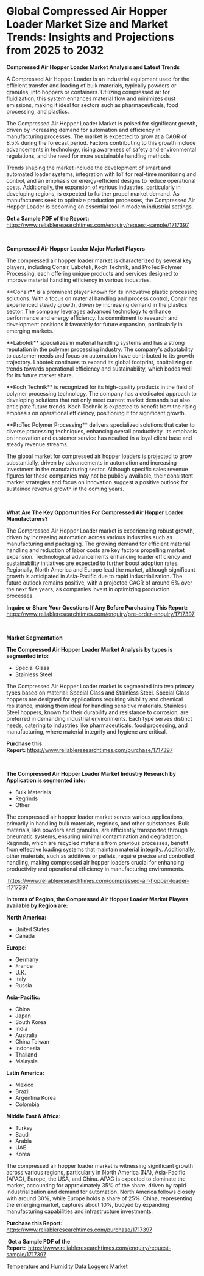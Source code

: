 <p><h1>Global Compressed Air Hopper Loader Market Size and Market Trends: Insights and Projections from 2025 to 2032</h1></p><p><strong>Compressed Air Hopper Loader Market Analysis and Latest Trends</strong></p>
<p><p>A Compressed Air Hopper Loader is an industrial equipment used for the efficient transfer and loading of bulk materials, typically powders or granules, into hoppers or containers. Utilizing compressed air for fluidization, this system enhances material flow and minimizes dust emissions, making it ideal for sectors such as pharmaceuticals, food processing, and plastics.</p><p>The Compressed Air Hopper Loader Market is poised for significant growth, driven by increasing demand for automation and efficiency in manufacturing processes. The market is expected to grow at a CAGR of 8.5% during the forecast period. Factors contributing to this growth include advancements in technology, rising awareness of safety and environmental regulations, and the need for more sustainable handling methods. </p><p>Trends shaping the market include the development of smart and automated loader systems, integration with IoT for real-time monitoring and control, and an emphasis on energy-efficient designs to reduce operational costs. Additionally, the expansion of various industries, particularly in developing regions, is expected to further propel market demand. As manufacturers seek to optimize production processes, the Compressed Air Hopper Loader is becoming an essential tool in modern industrial settings.</p></p>
<p><strong>Get a Sample PDF of the Report:&nbsp;</strong> <a href="https://www.reliableresearchtimes.com/enquiry/request-sample/1717397?utm_campaign=3577&utm_medium=2&utm_source=Github&utm_content=ia&utm_term=25032025&utm_id=compressed-air-hopper-loader">https://www.reliableresearchtimes.com/enquiry/request-sample/1717397</a></p>
<p>&nbsp;</p>
<p><strong>Compressed Air Hopper Loader Major Market Players</strong></p>
<p><p>The compressed air hopper loader market is characterized by several key players, including Conair, Labotek, Koch Technik, and ProTec Polymer Processing, each offering unique products and services designed to improve material handling efficiency in various industries.</p><p>**Conair** is a prominent player known for its innovative plastic processing solutions. With a focus on material handling and process control, Conair has experienced steady growth, driven by increasing demand in the plastics sector. The company leverages advanced technology to enhance performance and energy efficiency. Its commitment to research and development positions it favorably for future expansion, particularly in emerging markets.</p><p>**Labotek** specializes in material handling systems and has a strong reputation in the polymer processing industry. The company's adaptability to customer needs and focus on automation have contributed to its growth trajectory. Labotek continues to expand its global footprint, capitalizing on trends towards operational efficiency and sustainability, which bodes well for its future market share.</p><p>**Koch Technik** is recognized for its high-quality products in the field of polymer processing technology. The company has a dedicated approach to developing solutions that not only meet current market demands but also anticipate future trends. Koch Technik is expected to benefit from the rising emphasis on operational efficiency, positioning it for significant growth.</p><p>**ProTec Polymer Processing** delivers specialized solutions that cater to diverse processing techniques, enhancing overall productivity. Its emphasis on innovation and customer service has resulted in a loyal client base and steady revenue streams.</p><p>The global market for compressed air hopper loaders is projected to grow substantially, driven by advancements in automation and increasing investment in the manufacturing sector. Although specific sales revenue figures for these companies may not be publicly available, their consistent market strategies and focus on innovation suggest a positive outlook for sustained revenue growth in the coming years.</p></p>
<p>&nbsp;</p>
<p><strong>What Are The Key Opportunities For Compressed Air Hopper Loader Manufacturers?</strong></p>
<p><p>The Compressed Air Hopper Loader market is experiencing robust growth, driven by increasing automation across various industries such as manufacturing and packaging. The growing demand for efficient material handling and reduction of labor costs are key factors propelling market expansion. Technological advancements enhancing loader efficiency and sustainability initiatives are expected to further boost adoption rates. Regionally, North America and Europe lead the market, although significant growth is anticipated in Asia-Pacific due to rapid industrialization. The future outlook remains positive, with a projected CAGR of around 6% over the next five years, as companies invest in optimizing production processes.</p></p>
<p><strong>Inquire or Share Your Questions If Any Before Purchasing This Report:</strong> <a href="https://www.reliableresearchtimes.com/enquiry/pre-order-enquiry/1717397?utm_campaign=3577&utm_medium=2&utm_source=Github&utm_content=ia&utm_term=25032025&utm_id=compressed-air-hopper-loader">https://www.reliableresearchtimes.com/enquiry/pre-order-enquiry/1717397</a></p>
<p>&nbsp;</p>
<p><strong>Market Segmentation</strong></p>
<p><strong>The Compressed Air Hopper Loader Market Analysis by types is segmented into:</strong></p>
<p><ul><li>Special Glass</li><li>Stainless Steel</li></ul></p>
<p><p>The Compressed Air Hopper Loader market is segmented into two primary types based on material: Special Glass and Stainless Steel. Special Glass hoppers are designed for applications requiring visibility and chemical resistance, making them ideal for handling sensitive materials. Stainless Steel hoppers, known for their durability and resistance to corrosion, are preferred in demanding industrial environments. Each type serves distinct needs, catering to industries like pharmaceuticals, food processing, and manufacturing, where material integrity and hygiene are critical.</p></p>
<p><strong>Purchase this Report:&nbsp;</strong><a href="https://www.reliableresearchtimes.com/purchase/1717397?utm_campaign=3577&utm_medium=2&utm_source=Github&utm_content=ia&utm_term=25032025&utm_id=compressed-air-hopper-loader">https://www.reliableresearchtimes.com/purchase/1717397</a></p>
<p>&nbsp;</p>
<p><strong>The Compressed Air Hopper Loader Market Industry Research by Application is segmented into:</strong></p>
<p><ul><li>Bulk Materials</li><li>Regrinds</li><li>Other</li></ul></p>
<p><p>The compressed air hopper loader market serves various applications, primarily in handling bulk materials, regrinds, and other substances. Bulk materials, like powders and granules, are efficiently transported through pneumatic systems, ensuring minimal contamination and degradation. Regrinds, which are recycled materials from previous processes, benefit from effective loading systems that maintain material integrity. Additionally, other materials, such as additives or pellets, require precise and controlled handling, making compressed air hopper loaders crucial for enhancing productivity and operational efficiency in manufacturing environments.</p></p>
<p><a href="https://www.reliableresearchtimes.com/compressed-air-hopper-loader-r1717397?utm_campaign=3577&utm_medium=2&utm_source=Github&utm_content=ia&utm_term=25032025&utm_id=compressed-air-hopper-loader">&nbsp;https://www.reliableresearchtimes.com/compressed-air-hopper-loader-r1717397</a></p>
<p><strong>In terms of Region, the Compressed Air Hopper Loader Market Players available by Region are:</strong></p>
<p>
    <p> <strong> North America: </strong>
        <ul>
            <li>United States</li>
            <li>Canada</li>
        </ul>
        </p> 
    <p> <strong> Europe: </strong>
        <ul>
            <li>Germany</li>
            <li>France</li>
            <li>U.K.</li>
            <li>Italy</li>
            <li>Russia</li>
        </ul>
        </p> 
    <p> <strong> Asia-Pacific: </strong>
        <ul>
            <li>China</li>
            <li>Japan</li>
            <li>South Korea</li>
            <li>India</li>
            <li>Australia</li>
            <li>China Taiwan</li>
            <li>Indonesia</li>
            <li>Thailand</li>
            <li>Malaysia</li>
        </ul>
        </p> 
    <p> <strong> Latin America: </strong>
        <ul>
            <li>Mexico</li>
            <li>Brazil</li>
            <li>Argentina Korea</li>
            <li>Colombia</li>
        </ul>
        </p> 
    <p> <strong> Middle East & Africa: </strong>
        <ul>
            <li>Turkey</li>
            <li>Saudi</li>
            <li>Arabia</li>
            <li>UAE</li>
            <li>Korea</li>
        </ul>
    </p>
    </p>
<p><p>The compressed air hopper loader market is witnessing significant growth across various regions, particularly in North America (NA), Asia-Pacific (APAC), Europe, the USA, and China. APAC is expected to dominate the market, accounting for approximately 35% of the share, driven by rapid industrialization and demand for automation. North America follows closely with around 30%, while Europe holds a share of 25%. China, representing the emerging market, captures about 10%, buoyed by expanding manufacturing capabilities and infrastructure investments.</p></p>
<p><strong>Purchase this Report: </strong><a href="https://www.reliableresearchtimes.com/purchase/1717397?utm_campaign=3577&utm_medium=2&utm_source=Github&utm_content=ia&utm_term=25032025&utm_id=compressed-air-hopper-loader">https://www.reliableresearchtimes.com/purchase/1717397</a></p>
<p>&nbsp;<strong>Get a Sample PDF of the Report:&nbsp;&nbsp;</strong><a href="https://www.reliableresearchtimes.com/enquiry/request-sample/1717397?utm_campaign=3577&utm_medium=2&utm_source=Github&utm_content=ia&utm_term=25032025&utm_id=compressed-air-hopper-loader">https://www.reliableresearchtimes.com/enquiry/request-sample/1717397</a></p>
<p><strong></strong></p>
<p><p><a href="https://github.com/boccalyver5k/Market-Research-Report-List-1/blob/main/temperature-and-humidity-data-loggers-market.md?utm_campaign=3577&utm_medium=2&utm_source=Github&utm_content=ia&utm_term=25032025&utm_id=compressed-air-hopper-loader">Temperature and Humidity Data Loggers Market</a></p></p>